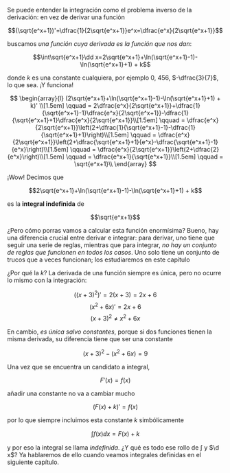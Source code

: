 Se puede entender la integración como el problema inverso de la derivación: en vez de derivar una función

$$(\sqrt{e^x+1})'=\dfrac{1}{2\sqrt{e^x+1}}e^x=\dfrac{e^x}{2\sqrt{e^x+1}}$$

buscamos _una función cuya derivada es la función que nos dan_:

$$\int\sqrt{e^x+1}\dd x=2\sqrt{e^x+1}+\ln(\sqrt{e^x+1}-1)-\ln(\sqrt{e^x+1}+1) + k$$

donde $k$ es una constante cualquiera, por ejemplo $0$, $456$, $-\dfrac{3}{7}$, lo que sea. ¡Y funciona!

$$
\begin{array}{l}
(2\sqrt{e^x+1}+\ln(\sqrt{e^x+1}-1)-\ln(\sqrt{e^x+1}+1) + k)' \\[1.5em]
\qquad = 2\dfrac{e^x}{2\sqrt{e^x+1}}+\dfrac{1}{\sqrt{e^x+1}-1}\dfrac{e^x}{2\sqrt{e^x+1}}-\dfrac{1}{\sqrt{e^x+1}+1}\dfrac{e^x}{2\sqrt{e^x+1}}\\[1.5em]
\qquad = \dfrac{e^x}{2\sqrt{e^x+1}}\left(2+\dfrac{1}{\sqrt{e^x+1}-1}-\dfrac{1}{\sqrt{e^x+1}+1}\right)\\[1.5em]
\qquad = \dfrac{e^x}{2\sqrt{e^x+1}}\left(2+\dfrac{\sqrt{e^x+1}+1}{e^x}-\dfrac{\sqrt{e^x+1}-1}{e^x}\right)\\[1.5em]
\qquad = \dfrac{e^x}{2\sqrt{e^x+1}}\left(2+\dfrac{2}{e^x}\right)\\[1.5em]
\qquad = \dfrac{e^x+1}{\sqrt{e^x+1}}\\[1.5em]
\qquad = \sqrt{e^x+1}\\
\end{array}
$$

¡Wow! Decimos que

$$2\sqrt{e^x+1}+\ln(\sqrt{e^x+1}-1)-\ln(\sqrt{e^x+1}+1) + k$$

es la **integral indefinida** de

$$\sqrt{e^x+1}$$

¿Pero cómo porras vamos a calcular esta función enormísima? Bueno, hay una diferencia crucial entre derivar e integrar: para derivar, uno tiene que seguir una serie de reglas, mientras que para integrar, _no hay un conjunto de reglas que funcionen en todos los casos_. Uno solo tiene un conjunto de trucos que a veces funcionan; los estudiaremos en este capítulo

¿Por qué la $k$? La derivada de una función siempre es única, pero no ocurre lo mismo con la integración:

$$((x+3)^2)'=2(x+3)=2x+6$$
$$(x^2+6x)'=2x+6$$
$$(x+3)^2\neq x^2+6x$$

En cambio, _es única salvo constantes_, porque si dos funciones tienen la misma derivada, su diferencia tiene que ser una constante

$$(x+3)^2-(x^2+6x)=9$$

Una vez que se encuentra un candidato a integral,

$$F'(x)=f(x)$$

añadir una constante no va a cambiar mucho

$$(F(x)+k)'=f(x)$$

por lo que siempre incluimos esta constante $k$ simbólicamente

$$\int f(x)\dd x=F(x)+k$$

y por eso la integral se llama _indefinida_. ¿Y qué es todo ese rollo de $\displaystyle\int$ y $\d x$? Ya hablaremos de ello cuando veamos integrales definidas en el siguiente capítulo.